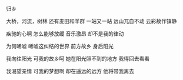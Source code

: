 归乡

大桥，河流，树林
还有麦田和羊群
一站又一站
远山兀自不动
云彩故作镇静

疾驰的心啊
怎么能够放缓
音乐激昂
却不是我的律动

为何唏嘘
唏嘘这纠结的世界
前方故乡
身后阳光

我向往阳光
可我的故乡呵
她在阳光照不到的地方
我得回去看看

我渴望亲情
可我的梦想啊
却在遥远的远方
他将带我离去